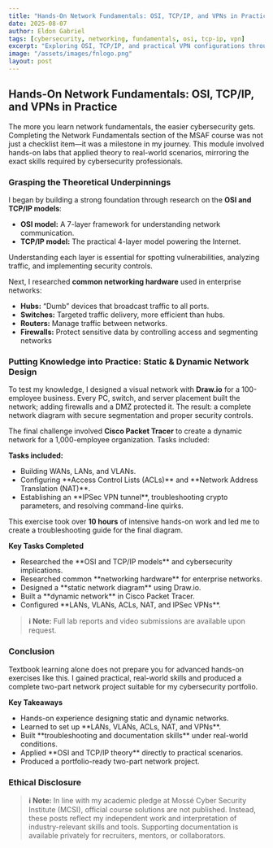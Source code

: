 ```yaml
---
title: "Hands-On Network Fundamentals: OSI, TCP/IP, and VPNs in Practice"
date: 2025-08-07
author: Eldon Gabriel
tags: [cybersecurity, networking, fundamentals, osi, tcp-ip, vpn]
excerpt: "Exploring OSI, TCP/IP, and practical VPN configurations through hands-on labs to build foundational cybersecurity skills."
image: "/assets/images/fnlogo.png"
layout: post
---
```


## Hands-On Network Fundamentals: OSI, TCP/IP, and VPNs in Practice

The more you learn network fundamentals, the easier cybersecurity gets. Completing the Network Fundamentals section of the MSAF course was not just a checklist item—it was a milestone in my journey. This module involved hands-on labs that applied theory to real-world scenarios, mirroring the exact skills required by cybersecurity professionals.

### Grasping the Theoretical Underpinnings

I began by building a strong foundation through research on the **OSI and TCP/IP models**:

<ul>
  <li><strong>OSI model:</strong> A 7-layer framework for understanding network communication.</li>
  <li><strong>TCP/IP model:</strong> The practical 4-layer model powering the Internet.</li>
</ul> 

Understanding each layer is essential for spotting vulnerabilities, analyzing traffic, and implementing security controls.

Next, I researched **common networking hardware** used in enterprise networks:

<ul>
  <li><strong>Hubs:</strong> “Dumb” devices that broadcast traffic to all ports.</li>
  <li><strong>Switches:</strong> Targeted traffic delivery, more efficient than hubs.</li>
  <li><strong>Routers:</strong> Manage traffic between networks.</li>
  <li><strong>Firewalls:</strong> Protect sensitive data by controlling access and segmenting networks</li>
</ul> 

### Putting Knowledge into Practice: Static & Dynamic Network Design

To test my knowledge, I designed a visual network with **Draw.io** for a 100-employee business. Every PC, switch, and server placement built the network; adding firewalls and a DMZ protected it. The result: a complete network diagram with secure segmentation and proper security controls.

The final challenge involved **Cisco Packet Tracer** to create a dynamic network for a 1,000-employee organization. Tasks included:

<p><strong>Tasks included:</strong></p>
<ul>
  <li>Building WANs, LANs, and VLANs.</li>
  <li>Configuring **Access Control Lists (ACLs)** and **Network Address Translation (NAT)**.</li>
  <li>Establishing an **IPSec VPN tunnel**, troubleshooting crypto parameters, and resolving command-line quirks.</li>
</ul>

This exercise took over **10 hours** of intensive hands-on work and led me to create a troubleshooting guide for the final diagram.

<p><strong>Key Tasks Completed</strong></p>
<ul>
  <li>Researched the **OSI and TCP/IP models** and cybersecurity implications.</li>
  <li>Researched common **networking hardware** for enterprise networks.</li>
  <li>Designed a **static network diagram** using Draw.io.</li>
  <li>Built a **dynamic network** in Cisco Packet Tracer.</li>
  <li>Configured **LANs, VLANs, ACLs, NAT, and IPSec VPNs**.</li>
</ul>

> **ℹ️ Note:** Full lab reports and video submissions are available upon request.

### Conclusion

Textbook learning alone does not prepare you for advanced hands-on exercises like this. I gained practical, real-world skills and produced a complete two-part network project suitable for my cybersecurity portfolio.

<p><strong>Key Takeaways</strong></p>
<ul>
  <li>Hands-on experience designing static and dynamic networks.</li>
  <li>Learned to set up **LANs, VLANs, ACLs, NAT, and VPNs**.</li>
  <li>Built **troubleshooting and documentation skills** under real-world conditions.</li>
  <li>Applied **OSI and TCP/IP theory** directly to practical scenarios.</li>
  <li>Produced a portfolio-ready two-part network project.</li>
</ul>

### Ethical Disclosure

> **ℹ️ Note:** In line with my academic pledge at Mossé Cyber Security Institute (MCSI), official course solutions are not published. Instead, these posts reflect my independent work and interpretation of industry-relevant skills and tools. Supporting documentation is available privately for recruiters, mentors, or collaborators.
